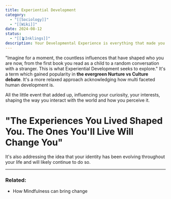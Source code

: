```yaml
---
title: Experiential Development
category:
  - "[[Sociology]]"
  - "[[Wiki]]"
date: 2024-08-12
status:
  - "[[🪴Inklings]]"
description: Your Developmental Experience is everything that made you who you are. It takes into account all the Natural and Cultural aspects (education, genetics, experiences) every experience that made you become who you are now.
---
```

"Imagine for a moment, the countless influences that have shaped who you are now, from the first book you read as a child to a random conversation with a stranger. This is what Experiential Development seeks to explore." It's a term which gained popularity in **the evergreen Nurture vs Culture debate**. It's a more relaxed approach acknowledging how multi faceted human development is. 

All the little event that added up, influencing your curiosity, your interests, shaping the way you interact with the world and how you perceive it.

# "The Experiences You Lived Shaped You. The Ones You'll Live Will Change You"

It's also addressing the idea that your identity has been evolving throughout your life and will likely continue to do so. 


---
### Related:
- How Mindfulness can bring change